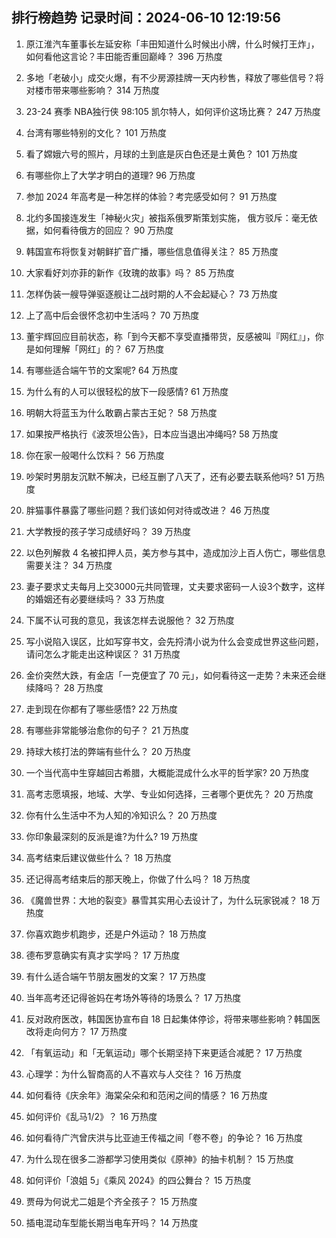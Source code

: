 
## 排行榜趋势 记录时间：2024-06-10 12:19:56
  
  1. 原江淮汽车董事长左延安称「丰田知道什么时候出小牌，什么时候打王炸」，如何看他这言论？丰田能否重回巅峰？ 396 万热度
    
  2. 多地「老破小」成交火爆，有不少房源挂牌一天内秒售，释放了哪些信号？将对楼市带来哪些影响？ 314 万热度
    
  3. 23-24 赛季 NBA独行侠 98:105 凯尔特人，如何评价这场比赛？ 247 万热度
    
  4. 台湾有哪些特别的文化？ 101 万热度
    
  5. 看了嫦娥六号的照片，月球的土到底是灰白色还是土黄色？ 101 万热度
    
  6. 有哪些你上了大学才明白的道理? 96 万热度
    
  7. 参加 2024 年高考是一种怎样的体验？考完感受如何？ 91 万热度
    
  8. 北约多国接连发生「神秘火灾」被指系俄罗斯策划实施， 俄方驳斥：毫无依据，如何看待俄方的回应？ 90 万热度
    
  9. 韩国宣布将恢复对朝鲜扩音广播，哪些信息值得关注？ 85 万热度
    
  10. 大家看好刘亦菲的新作《玫瑰的故事》吗？ 85 万热度
    
  11. 怎样伪装一艘导弹驱逐舰让二战时期的人不会起疑心？ 73 万热度
    
  12. 上了高中后会很怀念初中生活吗？ 70 万热度
    
  13. 董宇辉回应目前状态，称「到今天都不享受直播带货，反感被叫『网红』」，你是如何理解「网红」的？ 67 万热度
    
  14. 有哪些适合端午节的文案呢? 64 万热度
    
  15. 为什么有的人可以很轻松的放下一段感情? 61 万热度
    
  16. 明朝大将蓝玉为什么敢霸占蒙古王妃？ 58 万热度
    
  17. 如果按严格执行《波茨坦公告》，日本应当退出冲绳吗? 58 万热度
    
  18. 你在家一般喝什么饮料？ 56 万热度
    
  19. 吵架时男朋友沉默不解决，已经互删了八天了，还有必要去联系他吗? 51 万热度
    
  20. 胖猫事件暴露了哪些问题？我们该如何对待或改进？ 46 万热度
    
  21. 大学教授的孩子学习成绩好吗？ 39 万热度
    
  22. 以色列解救 4 名被扣押人员，美方参与其中，造成加沙上百人伤亡，哪些信息需要关注？ 34 万热度
    
  23. 妻子要求丈夫每月上交3000元共同管理，丈夫要求密码一人设3个数字，这样的婚姻还有必要继续吗？ 33 万热度
    
  24. 下属不认可我的意见，我该怎样去说服他？ 32 万热度
    
  25. 写小说陷入误区，比如写穿书文，会先捋清小说为什么会变成世界这些问题，请问怎么才能走出这种误区？ 31 万热度
    
  26. 金价突然大跌，有金店「一克便宜了 70 元」，如何看待这一走势？未来还会继续降吗？ 28 万热度
    
  27. 走到现在你都有了哪些感悟? 22 万热度
    
  28. 有哪些非常能够治愈你的句子？ 21 万热度
    
  29. 持球大核打法的弊端有些什么？ 20 万热度
    
  30. 一个当代高中生穿越回古希腊，大概能混成什么水平的哲学家? 20 万热度
    
  31. 高考志愿填报，地域、大学、专业如何选择，三者哪个更优先？ 20 万热度
    
  32. 你有什么生活中不为人知的冷知识么？ 20 万热度
    
  33. 你印象最深刻的反派是谁?为什么? 19 万热度
    
  34. 高考结束后建议做些什么？ 18 万热度
    
  35. 还记得高考结束后的那天晚上，你做了什么吗？ 18 万热度
    
  36. 《魔兽世界：大地的裂变》暴雪其实用心去设计了，为什么玩家锐减？ 18 万热度
    
  37. 你喜欢跑步机跑步，还是户外运动？ 18 万热度
    
  38. 德布罗意确实有真才实学吗？ 17 万热度
    
  39. 有什么适合端午节朋友圈发的文案？ 17 万热度
    
  40. 当年高考还记得爸妈在考场外等待的场景么？ 17 万热度
    
  41. 反对政府医改，韩国医协宣布自 18 日起集体停诊，将带来哪些影响？韩国医改将走向何方？ 17 万热度
    
  42. 「有氧运动」和「无氧运动」哪个长期坚持下来更适合减肥？ 17 万热度
    
  43. 心理学：为什么智商高的人不喜欢与人交往？ 16 万热度
    
  44. 如何看待《庆余年》海棠朵朵和和范闲之间的情感？ 16 万热度
    
  45. 如何评价《乱马1/2》？ 16 万热度
    
  46. 如何看待广汽曾庆洪与比亚迪王传福之间「卷不卷」的争论？ 16 万热度
    
  47. 为什么现在很多二游都学习使用类似《原神》的抽卡机制？ 15 万热度
    
  48. 如何评价「浪姐 5」《乘风 2024》的四公舞台？ 15 万热度
    
  49. 贾母为何说尤二姐是个齐全孩子？ 15 万热度
    
  50. 插电混动车型能长期当电车开吗？ 14 万热度
    